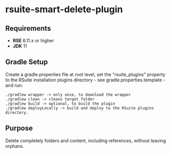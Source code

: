 # rsuite-smart-delete-plugin

## Requirements

- **RSE** 6.11.x or higher
- **JDK** 11

## Gradle Setup

Create a gradle.properties file at root level, set the "rsuite_plugins" property to the RSuite installation plugins directory - see gradle.properties.template - and run:

```
./gradlew wrapper -> only once, to download the wrapper
./gradlew clean -> cleans target folder
./gradlew build -> optional, to build the plugin
./gradlew deployLocally -> build and deploy to the RSuite plugins directory.
```

## Purpose

Delete completely folders and content, including references, without leaving orphans.
